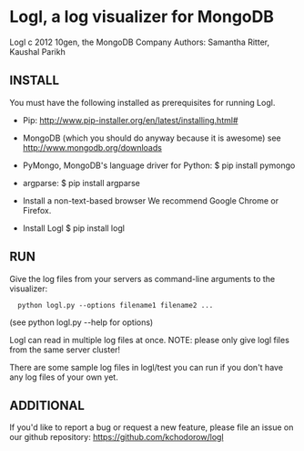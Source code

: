 Logl, a log visualizer for MongoDB
==================================

Logl c 2012 10gen, the MongoDB Company
Authors: Samantha Ritter, Kaushal Parikh

INSTALL
-------

You must have the following installed as prerequisites for running Logl.

+ Pip:
  http://www.pip-installer.org/en/latest/installing.html#

+ MongoDB (which you should do anyway because it is awesome)
  see http://www.mongodb.org/downloads

+ PyMongo, MongoDB's language driver for Python:
  $ pip install pymongo

+ argparse:
  $ pip install argparse

+ Install a non-text-based browser
  We recommend Google Chrome or Firefox.

+ Install Logl
  $ pip install logl

RUN
---

Give the log files from your servers as command-line
arguments to the visualizer:

	  python logl.py --options filename1 filename2 ...
(see python logl.py --help for options)

Logl can read in multiple log files at once.
NOTE: please only give logl files from the same server cluster!

There are some sample log files in logl/test you can run
if you don't have any log files of your own yet.

ADDITIONAL
----------

If you'd like to report a bug or request a new feature,
please file an issue on our github repository:
https://github.com/kchodorow/logl
